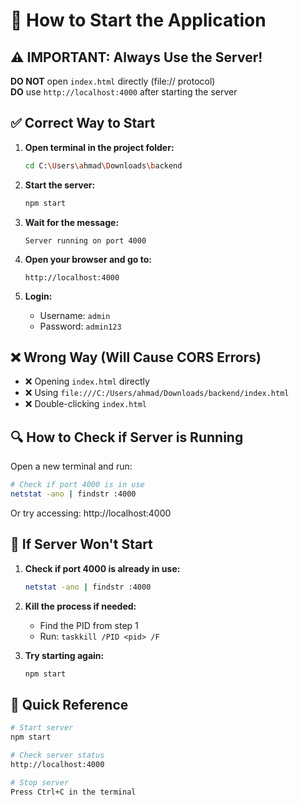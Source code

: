 # 🚀 How to Start the Application

## ⚠️ IMPORTANT: Always Use the Server!

**DO NOT** open `index.html` directly (file:// protocol)  
**DO** use `http://localhost:4000` after starting the server

## ✅ Correct Way to Start

1. **Open terminal in the project folder:**
   ```bash
   cd C:\Users\ahmad\Downloads\backend
   ```

2. **Start the server:**
   ```bash
   npm start
   ```

3. **Wait for the message:**
   ```
   Server running on port 4000
   ```

4. **Open your browser and go to:**
   ```
   http://localhost:4000
   ```

5. **Login:**
   - Username: `admin`
   - Password: `admin123`

## ❌ Wrong Way (Will Cause CORS Errors)

- ❌ Opening `index.html` directly
- ❌ Using `file:///C:/Users/ahmad/Downloads/backend/index.html`
- ❌ Double-clicking `index.html`

## 🔍 How to Check if Server is Running

Open a new terminal and run:
```bash
# Check if port 4000 is in use
netstat -ano | findstr :4000
```

Or try accessing: http://localhost:4000

## 🛑 If Server Won't Start

1. **Check if port 4000 is already in use:**
   ```bash
   netstat -ano | findstr :4000
   ```

2. **Kill the process if needed:**
   - Find the PID from step 1
   - Run: `taskkill /PID <pid> /F`

3. **Try starting again:**
   ```bash
   npm start
   ```

## 📝 Quick Reference

```bash
# Start server
npm start

# Check server status
http://localhost:4000

# Stop server
Press Ctrl+C in the terminal
```

